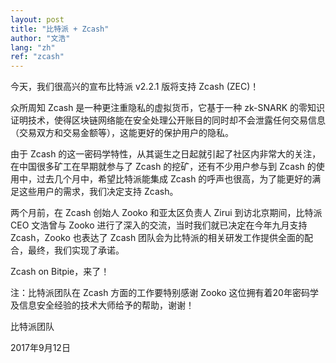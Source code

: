 ```yaml
---
layout: post
title: "比特派 + Zcash"
author: "文浩"
lang: "zh"
ref: "zcash"
---
```

今天，我们很高兴的宣布比特派 v2.2.1 版将支持 Zcash (ZEC)！

众所周知 Zcash 是一种更注重隐私的虚拟货币，它基于一种 zk-SNARK 的零知识证明技术，使得区块链网络能在安全处理公开账目的同时却不会泄露任何交易信息（交易双方和交易金额等），这能更好的保护用户的隐私。

由于 Zcash 的这一密码学特性，从其诞生之日起就引起了社区内非常大的关注，在中国很多矿工在早期就参与了 Zcash 的挖矿，还有不少用户参与到 Zcash 的使用中，过去几个月中，希望比特派能集成 Zcash 的呼声也很高，为了能更好的满足这些用户的需求，我们决定支持 Zcash。

两个月前，在 Zcash 创始人 Zooko 和亚太区负责人 Zirui 到访北京期间，比特派 CEO 文浩曾与 Zooko 进行了深入的交流，当时我们就已决定在今年九月支持 Zcash，Zooko 也表达了 Zcash 团队会为比特派的相关研发工作提供全面的配合，最终，我们实现了承诺。

Zcash on Bitpie，来了！

注：比特派团队在 Zcash 方面的工作要特别感谢 Zooko 这位拥有着20年密码学及信息安全经验的技术大师给予的帮助，谢谢！

比特派团队

2017年9月12日


